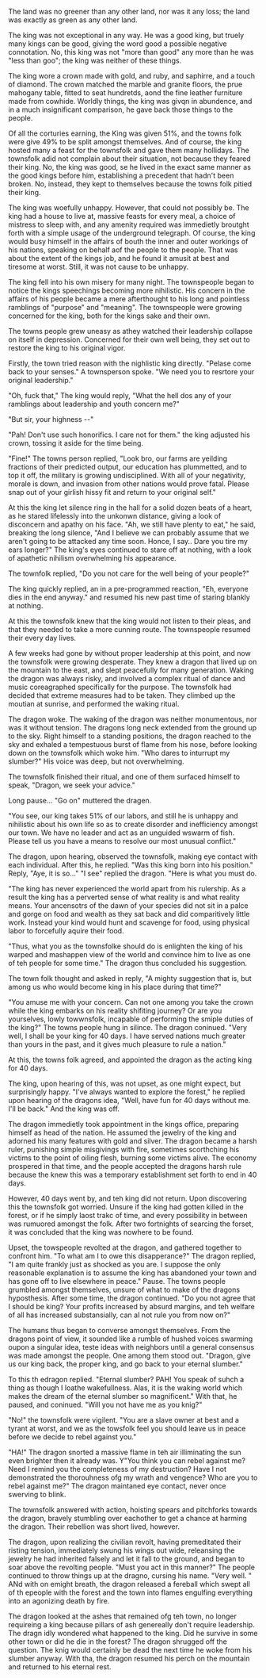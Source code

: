 The land was no greener than any other land, nor was it any loss; the land was
exactly as green as any other land.

The king was not exceptional in any way. He was a good king, but truely many
kings can be good, giving the word good a possible negative connotation. No,
this king was not "more than good" any more than he was "less than goo"; the
king was neither of these things.

The king wore a crown made with gold, and ruby, and saphirre, and a touch of
diamond. The crown matched the marble and granite floors, the prue mahogany
table, fitted to seat hundretds, aond the fine leather furniture made from
cowhide. Worldly things, the king was givqn in abundence, and in a much
insignificant comparison, he gave back those things to the people.

Of all the corturies earning, the King was given 51%, and the towns folk were
give 49% to be split amongst themselves. And of course, the king hosted many a
feast for the townsfolk and gave them many hollidays. The townsfolk adid not
complain about their situation, not because they feared their king. No, the
king was good, se he lived in the exact same manner as the good kings before
him, establishing a precedent that hadn't been broken. No, instead, they kept
to themselves because the towns folk pitied their king.

The king was woefully unhappy. However, that could not possibly be. The king
had a house to live at, massive feasts for every meal, a choice of mistress to
sleep with, and any amenity required was immedietly broutght forth with a
simple usage of the underground telegraph. Of course, the king would busy
himself in the affairs of bouth the inner and outer workings of his nations,
speaking on behalf aof the people to the people. That was about the extent of
the kings job, and he found it amusit at best and tiresome at worst. Still, it
was not cause to be unhappy.

The king fell into his own misery for many night. The townspeople began to
notice the kings speechings becoming more nihilistic. His concern in the
affairs of his people became a mere afterthought to his long and pointless
ramblings of "purpose" and "meaning". The townspeople were growing concerned
for the king, both for the kings sake and their own.

The towns people grew uneasy as athey watched their leadership collapse on
itself in depression. Concerned for their own well being, they set out to
restore the king to his original vigor.

Firstly, the town tried reason with the nighlistic king directly. "Pelase come
back to your senses." A townsperson spoke. "We need you to resrtore your
original leadership."

"Oh, fuck that," The king would reply, "What the hell dos any of your ramblings
about leadership and youth concern me?"

"But sir, your highness --"

"Pah! Don't use such honorifics. I care not for them." the king adjusted his
crown, tossing it aside for the time being.

"Fine!" The towns person replied, "Look bro, our farms are yeilding fractions
of their predicted output, our education has plummetted, and to top it off, the
military is growing undisciplined. With all of your negativity, morale is down,
and invasion from other nations would prove fatal. Please snap out of your
girlish hissy fit and return to your original self."

At this the king let silence ring in the hall for a solid dozen beats of a
heart, as he stared lifelessly into the unkonwn distance, giving a look of
disconcern and apathy on his face. "Ah, we still have plenty to eat," he said,
breaking the long silence, "And I believe we can probably assume that we aren't
going to be attacked any time soon. Honce, I say.. Dare you tire my ears
longer?" The king's eyes continued to stare off at nothing, with a look of
apathetic nihilism overwhelming his appearance.

The townfolk replied, "Do you not care for the well being of your people?"

The king quickly replied, an in a pre-programmed reaction, "Eh, everyone dies
in the end anyway." and resumed his new past time of staring blankly at
nothing.

At this the townsfolk knew that the king would not listen to their pleas, and
that they needed to take a more cunning route. The townspeople resumed their
every day lives.

A few weeks had gone by without proper leadership at this point, and now the
townsfolk were growing desperate. They knew a dragon that lived up on the
mountain to the east, and slept peacefully for many generation. Waking the
dragon was always risky, and involved a complex ritual of dance and music
coreagraphed specifically for the purpose. The townsfolk had decided that
extreme measures had to be taken. They climbed up the moutian at sunrise, and
performed the waking ritual.

The dragon woke. The waking of the dragon was neither monumentous, nor was it
without tension. The dragons long neck extended from the ground up to the sky.
Right himself to a standing positions, the dragon reached to the sky and
exhaled a tempestuous burst of flame from his nose, before looking down on the
townsfolk which woke him. "Who dares to inturrupt my slumber?" His voice was
deep, but not overwhelming.

The townsfolk finished their ritual, and one of them surfaced himself to speak,
"Dragon, we seek your advice."

Long pause... "Go on" muttered the dragen.

"You see, our king takes 51% of our labors, and still he is unhappy and
nihilistic about his own life so as to create disorder and inefficiency amongst
our town. We have no leader and act as an unguided wswarm of fish. Please tell
us you have a means to resolve our most unusual conflict."

The dragon, upon hearing, observed the townsfolk, making eye contact with each
individual. After this, he replied. "Was this king born into his position."
Reply, "Aye, it is so..." "I see" replied the dragon. "Here is what you must
do.

"The king has never experienced the world apart from his rulership. As a result
the king has a perverted sense of what reality is and what reality means. Your
ancensotrs of the dawn of your species did not sit in a palce and gorge on food
and wealth as they sat back and did comparitively little work. Instead your
kind would hunt and scavenge for food, using physical labor to forcefully
aquire their food.

"Thus, what you as the townsfolke should do is enlighten the king of his warped
and mashappen view of the world and convince him to live as one of teh people
for some time." The dragon thus concluded his suggestion.

The town folk thought and asked in reply, "A mighty suggestion that is, but
among us who would become king in his place during that time?"

"You amuse me with your concern. Can not one among you take the crown while the
king embarks on his reality shifiting journey? Or are you yourselves, lowly
towwnsfolk, incapable of performing the smiple duties of the king?" The towns
people hung in silince. The dragon coninued. "Very well, I shall be your king
for 40 days. I have served nations much greater than yours in the past, and it
gives much pleasure to rule a nation."

At this, the towns folk agreed, and appointed the dragon as the acting king for
40 days.

The king, upon hearing of this, was not upset, as one might expect, but
surprisingly happy. "I've always wanted to explore the forest," he replied upon
hearing of the dragons idea, "Well, have fun for 40 days without me. I'll be
back." And the king was off.

The dragon immedietly took appointment in the kings office, preparing himself
as head of the nation. He assumed the jewelry of the king and adorned his many
features with gold and silver. The dragon became a harsh ruler, punishing
simple misgivings with fire, sometimes scorthching his victims to the point of
oiling flesh, burning some victims alive. The economy prospered in that time,
and the people accepted the dragons harsh rule because the knew this was a
temporary establishment set forth to end in 40 days.

However, 40 days went by, and teh king did not return. Upon discovering this
the townsfolk got worried. Unsure if the king had gotten killed in the forest,
or if he simply laost trakc of time, and every possibility in between was
rumuored amongst the folk. After two fortnights of searcing the forset, it was
concluded that the king was nowhere to be found.

Upset, the towspeople revolted at the dragon, and gathered together to confront
him. "To what am I to owe this disapperance?" The dragon replied, "I am quite
frankly just as shocked as you are. I suppose the only reasonable explanation
is to assume the king has abandoned your town and has gone off to live
elsewhere in peace." Pause. The towns people grumbled amongst themselves,
unsure of what to make of the dragons hyposthesis. After some time, the dragon
continued. "Do you not agree that I should be king? Your profits increased by
absurd margins, and teh welfare of all has increased substansially, can aI not
rule you from now on?"

The humans thus began to converse amongst themselves. From the dragons point of
view, it sounded like a rumble of hushed voices swarming oupon a singular idea,
teste ideas with neighbors until a general consensus was made amongst the
people. One among them stood out. "Dragon, give us our king back, the proper
king, and go back to your eternal slumber."

To this th edragon replied. "Eternal slumber? PAH! You speak of suhch a thing
as though I loathe wakefullness. Alas, it is the waking world which makes the
dream of the eternal slumber so magnificent." With that, he paused, and
coninued. "Will you not have me as you knig?"

"No!" the townsfolk were vigilent. "You are a slave owner at best and a tyrant
at worst, and we as the towsfolk feel you should leave us in peace before we
decide to rebel against you."

"HA!" The dragon snorted a massive flame in teh air illiminating the sun even
brighter then it already was. Y"You think you can rebel against me? Need I
remind you the completeness of my destruction? Have I not demonstrated the
thorouhness ofg my wrath and vengence? Who are you to rebel against me?" The
dragon maintaned eye contact, never once swerving to blink.

The townsfolk answered with action, hoisting spears and pitchforks towards the
dragon, bravely stumbling over eachother to get a chance at harming the dragon.
Their rebellion was short lived, however.

The dragon, upon realizing the civilian revolt, having premeditated their
risting tension, immediately swung his wings out wide, releansing the jewelry
he had inherited falsely and let it fall to the ground, and began to soar above
the revolting people. "Must you act in this manner?" The people continued to
throw things up at the dragno, cursing his name. "Very well. " ANd with on
emight breath, the dragon released a fereball which swept all of th epeople
with the forest and the town into flames engulfing everything into an agonizing
death by fire.

The dragon looked at the ashes that remained ofg teh town, no longer requireing
a king because pillars of ash genereally don't require leadership. The dragn
idly wondered what happened to the king. Did he survive in some other town or
did he die in the forest? The dragon shrugged off the question. The knig would
certainly be dead the next time he woke from his slumber anyway. With tha, the
dragon resumed his perch on the mountain and returned to his eternal rest.
